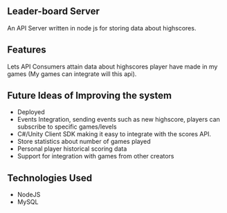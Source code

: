 ## Leader-board Server

An API Server written in node js for storing data about highscores. 

## Features
Lets API Consumers attain data about highscores player have made in my games (My games can integrate will this api).

## Future Ideas of Improving the system
- Deployed
- Events Integration, sending events such as new highscore, players can subscribe to specific games/levels
- C#/Unity Client SDK making it easy to integrate with the scores API.
- Store statistics about number of games played
- Personal player historical scoring data
- Support for integration with games from other creators

## Technologies Used

- NodeJS
- MySQL


